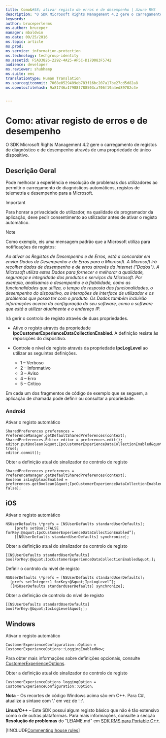 ```yaml
---
title: Como&#58; ativar registo de erros e de desempenho | Azure RMS
description: "O SDK Microsoft Rights Management 4.2 gere o carregamento de registos de diagnóstico e de desempenho através de uma propriedade de único dispositivo."
keywords: 
author: bruceperlerms
ms.author: bruceper
manager: mbaldwin
ms.date: 09/25/2016
ms.topic: article
ms.prod: 
ms.service: information-protection
ms.technology: techgroup-identity
ms.assetid: F5AD3826-2292-4A25-AF5C-D17D083F5742
audience: developer
ms.reviewer: shubhamp
ms.suite: ems
translationtype: Human Translation
ms.sourcegitcommit: 7068e0529409eb783f16bc207a17be27cd5d82a8
ms.openlocfilehash: 9a81746a17988f788503ca706f19a4ed89702c4e


---
```


# <a name="how-to-enable-error-and-performance-logging"></a>Como: ativar registo de erros e de desempenho
O SDK Microsoft Rights Management 4.2 gere o carregamento de registos de diagnóstico e de desempenho através de uma propriedade de único dispositivo.

## <a name="overview"></a>Descrição Geral ##
Pode melhorar a experiência e resolução de problemas dos utilizadores ao permitir o carregamento de diagnósticos automáticos, registos de telemetria e desempenho para a Microsoft. 

> [!IMPORTANT] 
> Para honrar a privacidade do utilizador, na qualidade de programador da aplicação, deve pedir consentimento ao utilizador antes de ativar o registo automático.

> [!NOTE]
> Como exemplo, eis uma mensagem padrão que a Microsoft utiliza para notificações de registos: 
>
> *Ao ativar os Registos de Desempenho e de Erros, está a concordar em enviar Dados de Desempenho e de Erros para a Microsoft.  A Microsoft irá recolher dados de desempenho e de erros através da Internet ("Dados").  A Microsoft utiliza estes Dados para fornecer e melhorar a qualidade, segurança e integridade dos produtos e serviços da Microsoft.  Por exemplo, analisamos o desempenho e a fiabilidade, como as funcionalidades que utiliza, o tempo de resposta das funcionalidades, o desempenho do dispositivo, as interações de interface de utilizador e os problemas que possa ter com o produto.  Os Dados também incluirão informações acerca da configuração do seu software, como o software que está a utilizar atualmente e o endereço IP.*  

Irá gerir o controlo de registo através de duas propriedades.

-   Ative o registo através da propriedade **IpcCustomerExperienceDataCollectionEnabled**. A definição resiste às reposições do dispositivo.
-   Controle o nível de registo através da propriedade **IpcLogLevel** ao utilizar as seguintes definições.

    * 1 – Verboso
    * 2 – Informativo
    * 3 – Aviso
    * 4 – Erro
    * 5 – Crítico

Em cada um dos fragmentos de código de exemplo que se seguem, a aplicação de chamada pode definir ou consultar a propriedade.

### <a name="android"></a>Android ###
Ativar o registo automático

    SharedPreferences preferences = PreferenceManager.getDefaultSharedPreferences(context);
    SharedPreferences.Editor editor = preferences.edit();
    editor.putBoolean(&quot;IpcCustomerExperienceDataCollectionEnabled&quot;, true);
    editor.commit();

Obter a definição atual do sinalizador de controlo de registo

    SharedPreferences preferences = PreferenceManager.getDefaultSharedPreferences(context);
    Boolean isLogUploadEnabled = preferences.getBoolean(&quot;IpcCustomerExperienceDataCollectionEnabled&quot;, false);

## <a name="ios"></a>iOS ##
Ativar o registo automático

    NSUserDefaults \*prefs = [NSUserDefaults standardUserDefaults];
        [prefs setBool:FALSE forKey:@&quot;IpcCustomerExperienceDataCollectionEnabled”];
        [[NSUserDefaults standardUserDefaults] synchronize];

Obter a definição atual do sinalizador de controlo de registo

    [[NSUserDefaults standardUserDefaults] boolForKey:@&quot;IpcCustomerExperienceDataCollectionEnabled&quot;];

Definir o controlo do nível de registo

    NSUserDefaults \*prefs = [NSUserDefaults standardUserDefaults];
      [prefs setInteger:1 forKey:@&quot;IpcLogLevel”];
      [[NSUserDefaults standardUserDefaults] synchronize];

Obter a definição de controlo do nível de registo

    [[NSUserDefaults standardUserDefaults] boolForKey:@&quot;IpcLogLevel&quot;];
 

## <a name="windows"></a>Windows ##
Ativar o registo automático

    CustomerExperienceConfiguration::Option = CustomerExperienceOptions::LoggingEnabledNow;

Para obter mais informações sobre definições opcionais, consulte [CustomerExperienceOptions](https://msdn.microsoft.com/library/microsoft.rightsmanagement.customerexperienceoptions.aspx).

Obter a definição atual do sinalizador de controlo de registo

    CustomerExperienceOptions loggingOption = CustomerExperienceConfiguration::Option;


**Nota** – Os recortes de código Windows acima são em C++. Para C\#, atualize a sintaxe com ‘.’ em vez de ‘::’.

**Linux/C++** – Este SDK possui algum registo básico que não é tão extensivo como o de outras plataformas. Para mais informações, consulte a secção **Resolução de problemas** do "LEIAME.md" em [SDK RMS para Portable C++](https://github.com/AzureAD/rms-sdk-for-cpp#troubleshooting).

[!INCLUDE[Commenting house rules](../includes/houserules.md)]


<!--HONumber=Jan17_HO1-->


